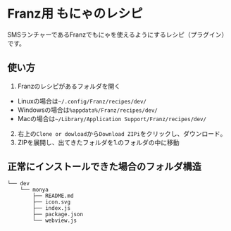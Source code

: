 # Franz用 もにゃのレシピ

SMSランチャーであるFranzでもにゃを使えるようにするレシピ（プラグイン）です。

## 使い方

1. Franzのレシピがあるフォルダを開く

- Linuxの場合は`~/.config/Franz/recipes/dev/`
- Windowsの場合は`%appdata%/Franz/recipes/dev/`
- Macの場合は`~/Library/Application Support/Franz/recipes/dev/`

2. 右上の`Clone or dowload`から`Download ZIPi`をクリックし、ダウンロード。
3. ZIPを展開し、出てきたフォルダを1.のフォルダの中に移動

## 正常にインストールできた場合のフォルダ構造

```
└── dev
    └── monya
        ├── README.md
        ├── icon.svg
        ├── index.js
        ├── package.json
        └── webview.js
```
